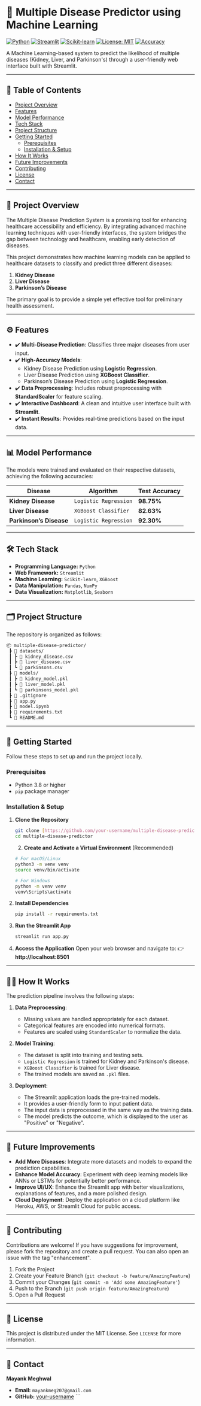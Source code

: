 # 🧠 Multiple Disease Predictor using Machine Learning

[![Python](https://img.shields.io/badge/Python-3.9%2B-blue?style=for-the-badge&logo=python)](https://www.python.org/)
[![Streamlit](https://img.shields.io/badge/Streamlit-FF4B4B?style=for-the-badge&logo=streamlit)](https://streamlit.io)
[![Scikit-learn](https://img.shields.io/badge/scikit--learn-%23F7931E.svg?style=for-the-badge&logo=scikit-learn&logoColor=white)](https://scikit-learn.org/)
[![License: MIT](https://img.shields.io/badge/License-MIT-yellow.svg?style=for-the-badge)](https://opensource.org/licenses/MIT)
[![Accuracy](https://img.shields.io/badge/Max_Accuracy-98.75%25-brightgreen?style=for-the-badge)](./#%EF%B8%8F-model-performance)

A Machine Learning-based system to predict the likelihood of multiple diseases (Kidney, Liver, and Parkinson's) through a user-friendly web interface built with Streamlit.

---

## 📌 Table of Contents

- [Project Overview](#-project-overview)
- [Features](#️-features)
- [Model Performance](#%EF%B8%8F-model-performance)
- [Tech Stack](#-tech-stack)
- [Project Structure](#-project-structure)
- [Getting Started](#-getting-started)
  - [Prerequisites](#prerequisites)
  - [Installation & Setup](#installation--setup)
- [How It Works](#-how-it-works)
- [Future Improvements](#-future-improvements)
- [Contributing](#-contributing)
- [License](#-license)
- [Contact](#-contact)

---

## 📜 Project Overview

The Multiple Disease Prediction System is a promising tool for enhancing healthcare accessibility and efficiency. By integrating advanced machine learning techniques with user-friendly interfaces, the system bridges the gap between technology and healthcare, enabling early detection of diseases.

This project demonstrates how machine learning models can be applied to healthcare datasets to classify and predict three different diseases:
1.  **Kidney Disease**
2.  **Liver Disease**
3.  **Parkinson’s Disease**

The primary goal is to provide a simple yet effective tool for preliminary health assessment.

---

## ⚙️ Features

-   ✔️ **Multi-Disease Prediction**: Classifies three major diseases from user input.
-   ✔️ **High-Accuracy Models**:
    -   Kidney Disease Prediction using **Logistic Regression**.
    -   Liver Disease Prediction using **XGBoost Classifier**.
    -   Parkinson’s Disease Prediction using **Logistic Regression**.
-   ✔️ **Data Preprocessing**: Includes robust preprocessing with **StandardScaler** for feature scaling.
-   ✔️ **Interactive Dashboard**: A clean and intuitive user interface built with **Streamlit**.
-   ✔️ **Instant Results**: Provides real-time predictions based on the input data.

---

## 📊 Model Performance

The models were trained and evaluated on their respective datasets, achieving the following accuracies:

| Disease             | Algorithm             | Test Accuracy |
| ------------------- | --------------------- | ------------- |
| **Kidney Disease** | `Logistic Regression` | **98.75%** |
| **Liver Disease** | `XGBoost Classifier`  | **82.63%** |
| **Parkinson’s Disease** | `Logistic Regression` | **92.30%** |

---

## 🛠️ Tech Stack

-   **Programming Language:** `Python`
-   **Web Framework:** `Streamlit`
-   **Machine Learning:** `Scikit-learn`, `XGBoost`
-   **Data Manipulation:** `Pandas`, `NumPy`
-   **Data Visualization:** `Matplotlib`, `Seaborn`

---

## 🗂️ Project Structure

The repository is organized as follows:
```bash
📦 multiple-disease-predictor/
 ┣ 📂 datasets/
 ┃ ┣ 📜 kidney_disease.csv
 ┃ ┣ 📜 liver_disease.csv
 ┃ ┗ 📜 parkinsons.csv
 ┣ 📂 models/
 ┃ ┣ 📜 kidney_model.pkl
 ┃ ┣ 📜 liver_model.pkl
 ┃ ┗ 📜 parkinsons_model.pkl
 ┣ 📜 .gitignore
 ┣ 📜 app.py
 ┣ 📜 model.ipynb
 ┣ 📜 requirements.txt
 ┗ 📜 README.md
```
---

## 🚀 Getting Started

Follow these steps to set up and run the project locally.

### Prerequisites

-   Python 3.8 or higher
-   `pip` package manager

### Installation & Setup

1.  **Clone the Repository**
    ```bash
    git clone [https://github.com/your-username/multiple-disease-predictor.git](https://github.com/your-username/multiple-disease-predictor.git)
    cd multiple-disease-predictor
    ```
    2.  **Create and Activate a Virtual Environment** (Recommended)
    ```bash
    # For macOS/Linux
    python3 -m venv venv
    source venv/bin/activate

    # For Windows
    python -m venv venv
    venv\Scripts\activate
    ```

3.  **Install Dependencies**
    ```bash
    pip install -r requirements.txt
    ```

4.  **Run the Streamlit App**
    ```bash
    streamlit run app.py
    ```

5.  **Access the Application**
    Open your web browser and navigate to:
    👉 **http://localhost:8501**

---

## 🧑‍💻 How It Works

The prediction pipeline involves the following steps:

1.  **Data Preprocessing**:
    -   Missing values are handled appropriately for each dataset.
    -   Categorical features are encoded into numerical formats.
    -   Features are scaled using `StandardScaler` to normalize the data.

2.  **Model Training**:
    -   The dataset is split into training and testing sets.
    -   `Logistic Regression` is trained for Kidney and Parkinson's disease.
    -   `XGBoost Classifier` is trained for Liver disease.
    -   The trained models are saved as `.pkl` files.

3.  **Deployment**:
    -   The Streamlit application loads the pre-trained models.
    -   It provides a user-friendly form to input patient data.
    -   The input data is preprocessed in the same way as the training data.
    -   The model predicts the outcome, which is displayed to the user as "Positive" or "Negative".

---

## 📌 Future Improvements

-   **Add More Diseases**: Integrate more datasets and models to expand the prediction capabilities.
-   **Enhance Model Accuracy**: Experiment with deep learning models like ANNs or LSTMs for potentially better performance.
-   **Improve UI/UX**: Enhance the Streamlit app with better visualizations, explanations of features, and a more polished design.
-   **Cloud Deployment**: Deploy the application on a cloud platform like Heroku, AWS, or Streamlit Cloud for public access.

---

## 🤝 Contributing

Contributions are welcome! If you have suggestions for improvement, please fork the repository and create a pull request. You can also open an issue with the tag "enhancement".

1.  Fork the Project
2.  Create your Feature Branch (`git checkout -b feature/AmazingFeature`)
3.  Commit your Changes (`git commit -m 'Add some AmazingFeature'`)
4.  Push to the Branch (`git push origin feature/AmazingFeature`)
5.  Open a Pull Request

---

## 📜 License

This project is distributed under the MIT License. See `LICENSE` for more information.

---

## 📧 Contact

**Mayank Meghwal**

-   **Email:** `mayankmeg207@gmail.com`
-   **GitHub:** [your-username](https://github.com/itz-Mayank) ```
